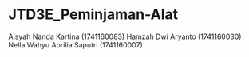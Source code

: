 # JTD3E_Peminjaman-Alat
Aisyah Nanda Kartina (1741160083)
Hamzah Dwi Aryanto (1741160030)
Nella Wahyu Aprilia Saputri (1741160007)

